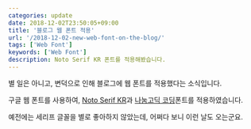 ```yaml
---
categories: update
date: 2018-12-02T23:50:05+09:00
title: '블로그 웹 폰트 적용'
url: '/2018-12-02-new-web-font-on-the-blog/'
tags: ['Web Font']
keywords: ['Web Font']
description: Noto Serif KR 폰트를 적용해봤습니다.
---
```


별 일은 아니고, 변덕으로 인해 블로그에 웹 폰트를 적용했다는 소식입니다.

구글 웹 폰트를 사용하여, [Noto Serif KR](https://fonts.google.com/specimen/Noto+Serif+KR)과 [나눔고딕 코딩](https://github.com/naver/nanumfont/blob/master/README.md)폰트를 적용하였습니다.

예전에는 세리프 글꼴을 별로 좋아하지 않았는데, 어쩌다 보니 이런 날도 오는군요.
